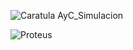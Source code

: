 
![Caratula AyC_Simulacion](https://github.com/ISPC-TST-ARQUITECTURA-Y-CONECTIVIDAD/tareafinal-grupo-7/assets/46485082/bb1e906d-a08f-493d-9a6d-426fc38ba596)




![Proteus](https://github.com/ISPC-TST-ARQUITECTURA-Y-CONECTIVIDAD/tareafinal-grupo-7/assets/46485082/84a80efe-2193-4104-8d3b-d4bd1a8bea42)
